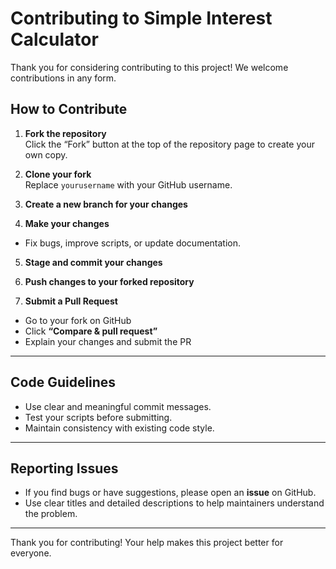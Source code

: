 # Contributing to Simple Interest Calculator

Thank you for considering contributing to this project! We welcome contributions in any form.

## How to Contribute

1. **Fork the repository**  
   Click the “Fork” button at the top of the repository page to create your own copy.

2. **Clone your fork**  
Replace `yourusername` with your GitHub username.

3. **Create a new branch for your changes**  

4. **Make your changes**  
- Fix bugs, improve scripts, or update documentation.

5. **Stage and commit your changes**  

6. **Push changes to your forked repository**  

7. **Submit a Pull Request**  
- Go to your fork on GitHub  
- Click **“Compare & pull request”**  
- Explain your changes and submit the PR  

---

## Code Guidelines

- Use clear and meaningful commit messages.  
- Test your scripts before submitting.  
- Maintain consistency with existing code style.

---

## Reporting Issues

- If you find bugs or have suggestions, please open an **issue** on GitHub.  
- Use clear titles and detailed descriptions to help maintainers understand the problem.

---

Thank you for contributing! Your help makes this project better for everyone.
